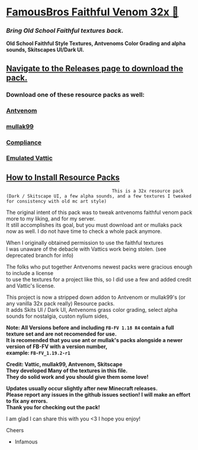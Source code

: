 # [FamousBros Faithful Venom 32x 🎥](https://youtube.com/gxeGCGpJq7A)  
### ___Bring Old School Faithful textures back.___
__Old School Faithful Style Textures, Antvenoms Color Grading and alpha sounds, Skitscapes UI/Dark UI.__    

## [Navigate to the Releases page to download the pack.](https://github.com/InfamousMusicify/FamousBros-Faithful-Venom/releases)
### Download one of these resource packs as well:  
### [Antvenom](https://antvenom.com/files)   
### [mullak99](https://www.curseforge.com/minecraft/texture-packs/mullak99s-faithful-32x)   
### [Compliance](https://compliancepack.net/)   
### [Emulated Vattic](https://github.com/emulatedvattic)   
## [How to Install Resource Packs](https://youtu.be/gxeGCGpJq7A)   

~~~  
                                        This is a 32x resource pack    
(Dark / Skitscape UI, a few alpha sounds, and a few textures I tweaked for consistency with old mc art style)     
~~~

The original intent of this pack was to tweak antvenoms faithful venom pack more to my liking, and for my server.       
It still accomplishes its goal, but you must download ant or mullaks pack now as well.  I do not have time to check a whole pack anymore.       

When I originally obtained permission to use the faithful textures      
I was unaware of the debacle with Vattics work being stolen. (see deprecated branch for info)       

The folks who put together Antvenoms newest packs were gracious enough to include a license       
to use the textures for a project like this, so I did use a few and added credit and Vattic's license.     

This project is now a stripped down addon to Antvenom or mullak99's (or any vanilla 32x pack really) Resource packs.     
It adds Skits UI / Dark UI, Antvenoms grass color grading, select alpha sounds for nostalgia, custon nylium sides,    

__Note: All Versions before and including `FB-FV 1.18 R4` contain a full texture set and are not recomended for use.      
It is recomended that you use ant or mullak's packs alongside a newer version of FB-FV with a version number,        
example: `FB-FV_1.19.2-r1`__        

__Credit: Vattic, mullak99, Antvenom, Skitscape       
They developed Many of the textures in this file.     
They do solid work and you should give them some love!__     

__Updates usually occur slightly after new Minecraft releases.      
Please report any issues in the github issues section!  I will make an effort to fix any errors.     
Thank you for checking out the pack!__     

I am glad I can share this with you <3 I hope you enjoy!       

Cheers  

- Infamous  
